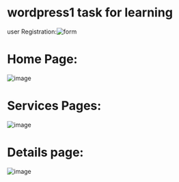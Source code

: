 # wordpress1 task for learning
user Registration:![form](https://github.com/user-attachments/assets/f3ebd857-2f55-4a85-92cb-596c57467ff5)

# Home Page:
![image](https://github.com/user-attachments/assets/2b6d93ad-bdf9-4d28-8a3e-143e419e0bfc)

# Services Pages: 
![image](https://github.com/user-attachments/assets/8e7a41df-5ae3-42f6-aa70-2f6568d51392)

# Details page:
![image](https://github.com/user-attachments/assets/65e70e4b-4df8-44bf-9347-208a92a83ccf)

